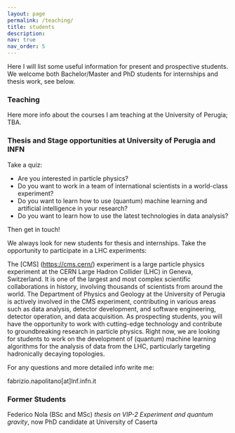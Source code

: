 ```yaml
---
layout: page
permalink: /teaching/
title: students
description: 
nav: true
nav_order: 5
---
```


Here I will list some useful information for present and prospective students. 
We welcome both Bachelor/Master and PhD students for internships and thesis work, see below.


### Teaching

Here more info about the courses I am teaching at the University of Perugia; TBA.


### Thesis and Stage opportunities at University of Perugia and INFN

Take a quiz:

- Are you interested in particle physics?
- Do you want to work in a team of international scientists in a world-class experiment?
- Do you want to learn how to use (quantum) machine learning and artificial intelligence in your research?
- Do you want to learn how to use the latest technologies in data analysis?

Then get in touch!

We always look for new students for thesis and internships.
Take the opportunity to participate in a LHC experiments:

The [CMS] (https://cms.cern/) experiment is a large particle physics experiment at the CERN Large Hadron Collider (LHC) in Geneva, Switzerland. It is one of the largest and most complex scientific collaborations in history, involving thousands of scientists from around the world. The Department of Physics and Geology at the University of Perugia is actively involved in the CMS experiment, contributing in various areas such as data analysis, detector development, and software engineering, detector operation, and data acquisition.
As prospecting students, you will have the opportunity to work with cutting-edge technology and contribute to groundbreaking research in particle physics.
Right now, we are looking for students to work on the development of (quantum) machine learning algorithms for the analysis of data from the LHC, particularly targeting hadronically decaying topologies. 

For any questions and more detailed info write me:

fabrizio.napolitano[at]lnf.infn.it

### Former Students

Federico Nola (BSc and MSc) *thesis on VIP-2 Experiment and quantum gravity*, now PhD candidate at University of Caserta